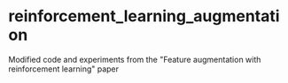 # reinforcement_learning_augmentation
Modified code and experiments from the "Feature augmentation with reinforcement learning" paper
